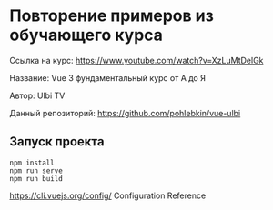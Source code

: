 # Повторение примеров из обучающего курса

Ссылка на курс: https://www.youtube.com/watch?v=XzLuMtDelGk

Название: Vue 3 фундаментальный курс от А до Я

Автор: Ulbi TV

Данный репозиторий: https://github.com/pohlebkin/vue-ulbi


## Запуск проекта

```
npm install
npm run serve
npm run build
```

https://cli.vuejs.org/config/ Configuration Reference
